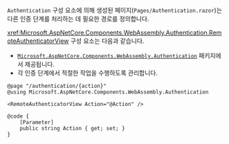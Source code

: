 `Authentication` 구성 요소에 의해 생성된 페이지(`Pages/Authentication.razor`)는 다른 인증 단계를 처리하는 데 필요한 경로를 정의합니다.

<xref:Microsoft.AspNetCore.Components.WebAssembly.Authentication.RemoteAuthenticatorView> 구성 요소는 다음과 같습니다.

* [`Microsoft.AspNetCore.Components.WebAssembly.Authentication`](https://www.nuget.org/packages/Microsoft.AspNetCore.Components.WebAssembly.Authentication/) 패키지에서 제공됩니다.
* 각 인증 단계에서 적절한 작업을 수행하도록 관리합니다.

```razor
@page "/authentication/{action}"
@using Microsoft.AspNetCore.Components.WebAssembly.Authentication

<RemoteAuthenticatorView Action="@Action" />

@code {
    [Parameter]
    public string Action { get; set; }
}
```
